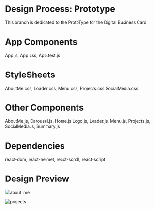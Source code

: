 # Design Process: Prototype
This branch is dedicated to the ProtoType for the Digital Business Card
# App Components
App.js,
App.css,
App.test.js
# StyleSheets
AboutMe.css,
Loader.css,
Menu.css,
Projects.css
SocialMedia.css
# Other Components
AboutMe.js,
Carousel.js,
Home.js
Logo.js,
Loader.js,
Menu.js,
Projects.js,
SocialMedia.js,
Summary.js
# Dependencies
react-dom,
react-helmet,
react-scroll,
react-script
# Design Preview

![about_me](https://user-images.githubusercontent.com/54840122/202021645-7b8f6c79-8490-4eb1-8c25-7355352f7b8a.JPG)

![projects](https://user-images.githubusercontent.com/54840122/202021905-3960aaf5-4ba3-48b5-97d9-127223b57a1b.JPG)
